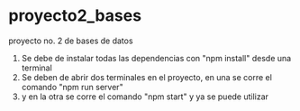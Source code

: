 # proyecto2_bases
proyecto no. 2 de bases de datos 

1. Se debe de instalar todas las dependencias con "npm install" desde una terminal 
2. Se deben de abrir dos terminales en el proyecto, en una se corre el comando "npm run server" 
3. y en la otra se corre el comando "npm start" y ya se puede utilizar
